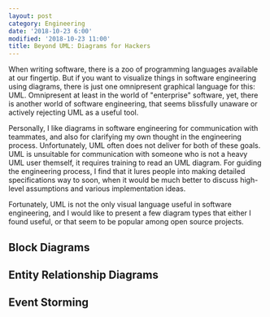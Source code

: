 ```yaml
---
layout: post
category: Engineering
date: '2018-10-23 6:00'
modified: '2018-10-23 11:00'
title: Beyond UML: Diagrams for Hackers
---
```


When writing software, there is a zoo of programming languages available at our fingertip.
But if you want to visualize things in software engineering using diagrams, there is just one omnipresent graphical language for this: UML.
Omnipresent at least in the world of "enterprise" software, yet, there is another world of software engineering, that seems blissfully unaware or actively rejecting UML as a useful tool.

Personally, I like diagrams in software engineering for communication with teammates, and also for clarifying my own thought in the engineering process.
Unfortunately, UML often does not deliver for both of these goals.
UML is unsuitable for communication with someone who is not a heavy UML user themself, it requires training to read an UML diagram.
For guiding the engineering process, I find that it lures people into making detailed specifications way to soon, when it would be much better to discuss high-level assumptions and various implementation ideas.

Fortunately, UML is not the only visual language useful in software engineering, and I would like to present a few diagram types that either I found useful, or that seem to be popular among open source projects.

## Block Diagrams

## Entity Relationship Diagrams

## Event Storming



